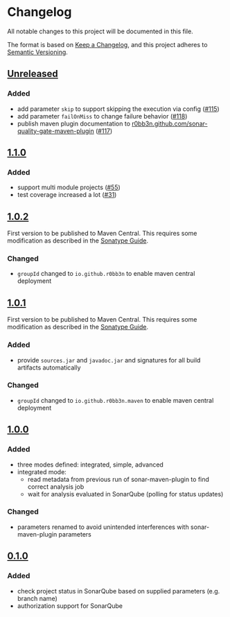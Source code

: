 # Changelog

All notable changes to this project will be documented in this file.

The format is based on [Keep a Changelog](https://keepachangelog.com/en/1.0.0/), and this project adheres
to [Semantic Versioning](https://semver.org/spec/v2.0.0.html).

## [Unreleased]

### Added

- add parameter `skip` to support skipping the execution via config ([#115])
- add parameter `failOnMiss` to change failure behavior ([#118])
- publish maven plugin documentation to [r0bb3n.github.com/sonar-quality-gate-maven-plugin](https://r0bb3n.github.com/sonar-quality-gate-maven-plugin) ([#117])

[unreleased]: https://github.com/r0bb3n/sonar-quality-gate-maven-plugin/compare/v1.1.0...HEAD
[#115]: https://github.com/r0bb3n/sonar-quality-gate-maven-plugin/issues/115
[#118]: https://github.com/r0bb3n/sonar-quality-gate-maven-plugin/issues/118
[#117]: https://github.com/r0bb3n/sonar-quality-gate-maven-plugin/issues/117

## [1.1.0]

### Added

- support multi module projects ([#55](https://github.com/r0bb3n/sonar-quality-gate-maven-plugin/issues/55))
- test coverage increased a lot ([#31](https://github.com/r0bb3n/sonar-quality-gate-maven-plugin/issues/31))

[1.1.0]: https://github.com/r0bb3n/sonar-quality-gate-maven-plugin/compare/v1.0.2...v1.1.0

## [1.0.2]

First version to be published to Maven Central. This requires some modification as
 described in the [Sonatype Guide][sonatype-guide].

### Changed

- `groupId` changed to `io.github.r0bb3n` to enable maven central deployment

[1.0.2]: https://github.com/r0bb3n/sonar-quality-gate-maven-plugin/compare/v1.0.1...v1.0.2

## [1.0.1]

First version to be published to Maven Central. This requires some modification as
 described in the [Sonatype Guide][sonatype-guide].

### Added

- provide `sources.jar` and `javadoc.jar` and signatures for all build artifacts automatically

### Changed

- `groupId` changed to `io.github.r0bb3n.maven` to enable maven central deployment

[1.0.1]: https://github.com/r0bb3n/sonar-quality-gate-maven-plugin/compare/v1.0.0...v1.0.1
[sonatype-guide]: https://central.sonatype.org/pages/producers.html

## [1.0.0]

### Added

- three modes defined: integrated, simple, advanced
- integrated mode: 
  - read metadata from previous run of sonar-maven-plugin to find correct analysis job
  - wait for analysis evaluated in SonarQube (polling for status updates)

### Changed

- parameters renamed to avoid unintended interferences with sonar-maven-plugin parameters

[1.0.0]: https://github.com/r0bb3n/sonar-quality-gate-maven-plugin/compare/v0.1.0...v1.0.0

## [0.1.0]

### Added

- check project status in SonarQube based on supplied parameters (e.g. branch name)
- authorization support for SonarQube

[0.1.0]: https://github.com/r0bb3n/sonar-quality-gate-maven-plugin/releases/tag/v0.1.0
